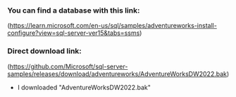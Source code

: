 ### You can find a database with this link:
(https://learn.microsoft.com/en-us/sql/samples/adventureworks-install-configure?view=sql-server-ver15&tabs=ssms)

### Direct download link:
(https://github.com/Microsoft/sql-server-samples/releases/download/adventureworks/AdventureWorksDW2022.bak)

 - I downloaded "AdventureWorksDW2022.bak"

